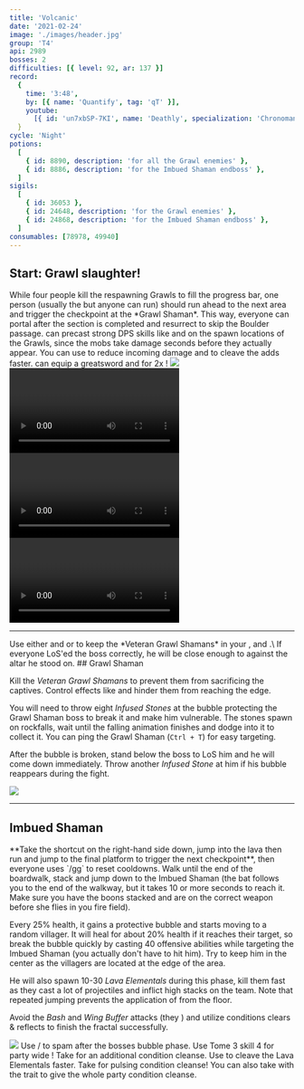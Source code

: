 ```yaml
---
title: 'Volcanic'
date: '2021-02-24'
image: './images/header.jpg'
group: 'T4'
api: 2989
bosses: 2
difficulties: [{ level: 92, ar: 137 }]
record:
  {
    time: '3:48',
    by: [{ name: 'Quantify', tag: 'qT' }],
    youtube:
      [{ id: 'un7xbSP-7KI', name: 'Deathly', specialization: 'Chronomancer' }],
  }
cycle: 'Night'
potions:
  [
    { id: 8890, description: 'for all the Grawl enemies' },
    { id: 8886, description: 'for the Imbued Shaman endboss' },
  ]
sigils:
  [
    { id: 36053 },
    { id: 24648, description: 'for the Grawl enemies' },
    { id: 24868, description: 'for the Imbued Shaman endboss' },
  ]
consumables: [78978, 49940]
---
```


## Start: Grawl slaughter! <Item id="8890" disableText/><Item id="24648" disableText/>

<Grid>
<GridItem sm="6">
While four people kill the respawning Grawls to fill the progress bar, one person (usually the <Specialization name="Renegade"/> but anyone can run) should run ahead to the next area and trigger the checkpoint at the *Grawl Shaman*. This way, everyone can portal after the section is completed and resurrect to skip the Boulder passage. <Specialization name="Elementalist"/> can precast strong DPS skills like <Skill id="5737"/> and <Skill id="5501"/> on the spawn locations of the Grawls, since the mobs take damage seconds before they actually appear. You can use <Skill id="5738"/> to reduce incoming damage and <Skill id="22572"/> to cleave the adds faster. <Specialization name="Berserker"/> can equip a greatsword and <Skill name="bloodreckoning"/> for 2x <Skill name="arcdivider"/>!
</GridItem>

<GridItem sm="6">
<Image src="./images/the_start_area.jpg" caption="The start area"/>
</GridItem>

<GridItem sm="12">
<Tabs>
<Tab specialization="Guardian">
<Video title="Guardian skip" timestamp="403" youtube="MmJTsOhdQeo"/>
</Tab>

<Tab specialization="ranger">
<Video title="Ranger skip" timestamp="202" youtube="3Zc_ZJqPD0s"/>
</Tab>

<Tab specialization="Warrior">
<Video title="Warrior skip" timestamp="45" youtube="REnmbN7sZFQ"/>
</Tab>
</Tabs>
</GridItem>
</Grid>

---

<Grid>
<GridItem sm="5">
<Tabs>
<Tab specialization="Weaver">
Use either <Skill id="5683"/> and <Skill id="5686"/> or <Skill id="5671"/> to keep the *Veteran Grawl Shamans* in your <Skill id="5548"/>, <Skill id="43762"/> and <Skill id="41125"/>.\
If everyone LoS'ed the boss correctly, he will be close enough to <Skill id="5697"/> against the altar he stood on.
</Tab>
</Tabs>
</GridItem>

<GridItem sm="7">
## Grawl Shaman <Item id="8890" disableText/><Item id="24648" disableText/>

Kill the *Veteran Grawl Shamans* to prevent them from sacrificing the captives. Control effects like <Control name="Stun"/> and <Condition name="Immobile"/> hinder them from reaching the edge.

You will need to throw eight *Infused Stones* at the bubble protecting the Grawl Shaman boss to break it and make him vulnerable. The stones spawn on rockfalls, wait until the falling animation finishes and dodge into it to collect it. You can ping the Grawl Shaman (`Ctrl + T`) for easy targeting.

After the bubble is broken, stand below the boss to LoS him and he will come down immediately. Throw another *Infused Stone* at him if his bubble reappears during the fight.
</GridItem>
</Grid>

<Image src="./images/the_grawl_shaman.jpg" caption="The Grawl Shaman"/>

---

## Imbued Shaman <Item id="8886" disableText/><Item id="24868" disableText/>

<Grid>
<GridItem sm="8">
**Take the shortcut on the right-hand side down, jump into the lava then run and jump to the final platform to trigger the next checkpoint**, then everyone uses `/gg` to reset cooldowns. Walk until the end of the boardwalk, stack <Boon name="Might"/> and jump down to the Imbued Shaman (the bat follows you to the end of the walkway, but it takes 10 or more seconds to reach it. Make sure you have the boons stacked and are on the correct weapon before she flies in you fire field).

Every 25% health, it gains a protective bubble and starts moving to a random villager. It will heal for about 20% health if it reaches their target, so break the bubble quickly by casting 40 offensive abilities while targeting the Imbued Shaman (you actually don't have to hit him). Try to keep him in the center as the villagers are located at the edge of the area.

He will also spawn 10-30 *Lava Elementals* during this phase, kill them fast as they cast a lot of projectiles and inflict high <Condition name="Burning"/> stacks on the team. Note that repeated jumping prevents the application of <Condition name="Burning"/> from the floor.

Avoid the *Bash* and *Wing Buffer* attacks (they <Control name="Knockback"/>) and utilize conditions clears & reflects to finish the fractal successfully.

<Image src="./images/the_imbued_shaman.jpg" caption="The Imbued Shaman"/>
</GridItem>

<GridItem sm="4">
<Tabs>
<Tab specialization="Renegade">
Use <Skill name="Legendary Demon Stance"/> / <Skill name="Legendary Renegade Stance"/> to spam <Boon name="Resistance"/> after the bosses bubble phase.
</Tab>
</Tabs>

<Tabs>
<Tab specialization="Firebrand">
Use Tome 3 skill 4 for party wide <Boon name="Resistance"/>!
</Tab>
</Tabs>

<Tabs>
<Tab specialization="Elementalist">
Take <Skill id="5507"/> for an additional condition cleanse. Use <Skill id="22572"/> to cleave the Lava Elementals faster.
</Tab>
</Tabs>

<Tabs>
<Tab specialization="Soulbeast">
Take <Skill id="12489"/> for pulsing condition cleanse! You can also take <Skill name="Bear stance"/> with the trait <Trait name="Leader of the Pack"/> to give the whole party condition cleanse.
</Tab>
</Tabs>
</GridItem>
</Grid>
